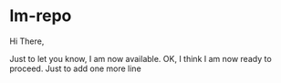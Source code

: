 # lm-repo

Hi There,

Just to let you know, I am now available. OK, I think I am now ready to proceed.
Just to add one more line
